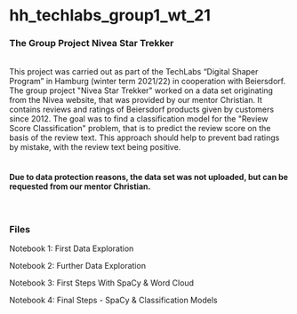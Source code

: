 # hh_techlabs_group1_wt_21
### The Group Project Nivea Star Trekker
<br>
This project was carried out as part of the TechLabs “Digital Shaper Program” in Hamburg (winter term 2021/22) in cooperation with Beiersdorf.
The group project "Nivea Star Trekker" worked on a data set originating from the Nivea website, that was provided by our mentor Christian. It contains reviews and ratings of Beiersdorf products given by customers since 2012. The goal was to find a classification model for the "Review Score Classification" problem, that is to predict the review score on the basis of the review text. This approach should help to prevent bad ratings by mistake, with the review text being positive.
<br>
<br>
<h4> Due to data protection reasons, the data set was not uploaded, but can be requested from our mentor Christian.</h4> 
<br>
<h3>Files</h3>
<p> Notebook 1: First Data Exploration</p>
<p> Notebook 2: Further Data Exploration</p>
<p> Notebook 3: First Steps With SpaCy & Word Cloud</p>
<p> Notebook 4: Final Steps - SpaCy & Classification Models</p>
